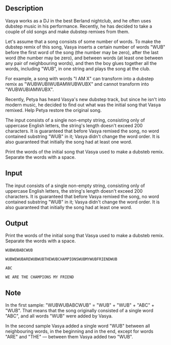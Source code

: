 ## Description

<div><p>Vasya works as a DJ in the best Berland nightclub, and he often uses dubstep music in his performance. Recently, he has decided to take a couple of old songs and make dubstep remixes from them.</p><p>Let's assume that a song consists of some number of words. To make the dubstep remix of this song, Vasya inserts a certain number of words "<span class="tex-font-style-tt">WUB</span>" before the first word of the song (the number may be zero), after the last word (the number may be zero), and between words (at least one between any pair of neighbouring words), and then the boy glues together all the words, including "<span class="tex-font-style-tt">WUB</span>", in one string and plays the song at the club.</p><p>For example, a song with words "<span class="tex-font-style-tt">I AM X</span>" can transform into a dubstep remix as "<span class="tex-font-style-tt">WUBWUBIWUBAMWUBWUBX</span>" and cannot transform into "<span class="tex-font-style-tt">WUBWUBIAMWUBX</span>".</p><p>Recently, Petya has heard Vasya's new dubstep track, but since he isn't into modern music, he decided to find out what was the initial song that Vasya remixed. Help Petya restore the original song.</p></div><div class="input-specification"><p>The input consists of a single non-empty string, consisting only of uppercase English letters, the string's length doesn't exceed <span class="tex-span">200</span> characters. It is guaranteed that before Vasya remixed the song, no word contained substring "<span class="tex-font-style-tt">WUB</span>" in it; Vasya didn't change the word order. It is also guaranteed that initially the song had at least one word.</p></div><div class="output-specification"><p>Print the words of the initial song that Vasya used to make a dubsteb remix. Separate the words with a space.</p></div>

## Input

<p>The input consists of a single non-empty string, consisting only of uppercase English letters, the string's length doesn't exceed <span class="tex-span">200</span> characters. It is guaranteed that before Vasya remixed the song, no word contained substring "<span class="tex-font-style-tt">WUB</span>" in it; Vasya didn't change the word order. It is also guaranteed that initially the song had at least one word.</p>

## Output

<p>Print the words of the initial song that Vasya used to make a dubsteb remix. Separate the words with a space.</p>





```input1
WUBWUBABCWUB

```




```input2
WUBWEWUBAREWUBWUBTHEWUBCHAMPIONSWUBMYWUBFRIENDWUB

```




```output1
ABC
```




```output2
WE ARE THE CHAMPIONS MY FRIEND
```



## Note

<p>In the first sample: "<span class="tex-font-style-tt">WUBWUBABCWUB</span>" = "<span class="tex-font-style-tt">WUB</span>" + "<span class="tex-font-style-tt">WUB</span>" + "<span class="tex-font-style-tt">ABC</span>" + "<span class="tex-font-style-tt">WUB</span>". That means that the song originally consisted of a single word "<span class="tex-font-style-tt">ABC</span>", and all words "<span class="tex-font-style-tt">WUB</span>" were added by Vasya.</p><p>In the second sample Vasya added a single word "<span class="tex-font-style-tt">WUB</span>" between all neighbouring words, in the beginning and in the end, except for words "<span class="tex-font-style-tt">ARE</span>" and "<span class="tex-font-style-tt">THE</span>" — between them Vasya added two "<span class="tex-font-style-tt">WUB</span>".</p>
